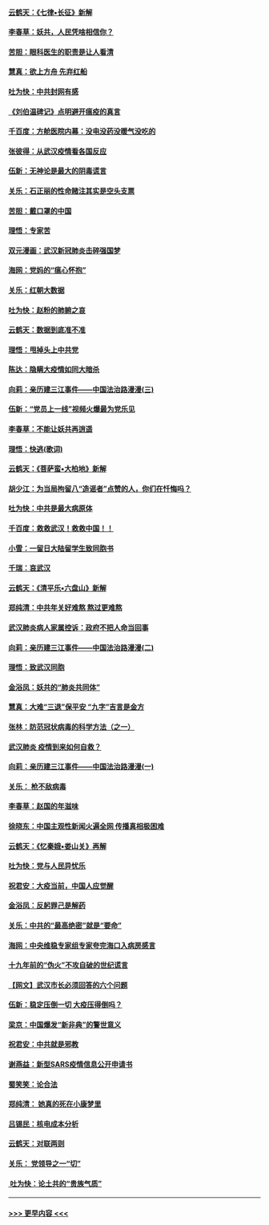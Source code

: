 #### [云鹤天：《七律▪长征》新解](../pages/nsc993/n11855479.md?t=02091931) 
#### [李春草：妖共，人民凭啥相信你？](../pages/nsc993/n11855196.md?t=02091931) 
#### [苦胆：眼科医生的职责是让人看清](../pages/nsc993/n11853840.md?t=02091931) 
#### [慧真：欲上方舟 先弃红船](../pages/nsc993/n11853483.md?t=02091931) 
#### [吐为快：中共封网有感](../pages/nsc993/n11852575.md?t=02091931) 
#### [《刘伯温碑记》点明避开瘟疫的真言](../pages/nsc993/n11852128.md?t=02091931) 
#### [千百度：方舱医院内幕：没电没药没暖气没吃的](../pages/nsc993/n11850211.md?t=02091931) 
#### [张彼得：从武汉疫情看各国反应](../pages/nsc993/n11850102.md?t=02091931) 
#### [伍新：无神论是最大的阴毒谎言](../pages/nsc993/n11846129.md?t=02091931) 
#### [关乐：石正丽的性命赌注其实是空头支票](../pages/nsc993/n11846109.md?t=02091931) 
#### [苦胆：戴口罩的中国](../pages/nsc993/n11845576.md?t=02091931) 
#### [理悟：专家苦](../pages/nsc993/n11845564.md?t=02091931) 
#### [双元漫画：武汉新冠肺炎击碎强国梦](../pages/nsc993/n11843320.md?t=02091931) 
#### [海网：党妈的“瘟心怀抱”](../pages/nsc993/n11840740.md?t=02091931) 
#### [关乐：红朝大数据](../pages/nsc993/n11840675.md?t=02091931) 
#### [吐为快：赵粉的肺腑之哀](../pages/nsc993/n11840618.md?t=02091931) 
#### [云鹤天：数据到底准不准](../pages/nsc993/n11840325.md?t=02091931) 
#### [理悟：甩掉头上中共党](../pages/nsc993/n11838826.md?t=02091931) 
#### [陈达：隐瞒大疫情如同大暗杀](../pages/nsc993/n11838771.md?t=02091931) 
#### [向莉：亲历建三江事件——中国法治路漫漫(三)](../pages/nsc993/n11831825.md?t=02091931) 
#### [伍新：“党员上一线”视频火爆最为党乐见](../pages/nsc993/n11838200.md?t=02091931) 
#### [李春草：不能让妖共再逍遥](../pages/nsc993/n11838102.md?t=02091931) 
#### [理悟：快逃(歌词)](../pages/nsc993/n11838083.md?t=02091931) 
#### [云鹤天：《菩萨蛮▪大柏地》新解](../pages/nsc993/n11838059.md?t=02091931) 
#### [胡少江：为当局拘留八“造谣者”点赞的人，你们在忏悔吗？](../pages/nsc993/n11836801.md?t=02091931) 
#### [吐为快：中共是最大病原体](../pages/nsc993/n11836748.md?t=02091931) 
#### [千百度：救救武汉！救救中国！！](../pages/nsc993/n11836145.md?t=02091931) 
#### [小雪：一留日大陆留学生致同胞书](../pages/nsc993/n11834624.md?t=02091931) 
#### [千瑞：哀武汉](../pages/nsc993/n11833647.md?t=02091931) 
#### [云鹤天：《清平乐▪六盘山》新解](../pages/nsc993/n11833611.md?t=02091931) 
#### [郑纯清：中共年关好难熬 熬过更难熬](../pages/nsc993/n11833489.md?t=02091931) 
#### [武汉肺炎病人家属控诉：政府不把人命当回事](../pages/nsc993/n11833205.md?t=02091931) 
#### [向莉：亲历建三江事件——中国法治路漫漫(二)](../pages/nsc993/n11829102.md?t=02091931) 
#### [理悟：致武汉同胞](../pages/nsc993/n11831522.md?t=02091931) 
#### [金浴凤：妖共的“肺炎共同体”](../pages/nsc993/n11829448.md?t=02091931) 
#### [慧真：大难“三退”保平安 “九字”吉言是金方](../pages/nsc993/n11829501.md?t=02091931) 
#### [张林：防范冠状病毒的科学方法（之一）](../pages/nsc993/n11828618.md?t=02091931) 
#### [武汉肺炎 疫情到来如何自救？](../pages/nsc993/n11827632.md?t=02091931) 
#### [向莉：亲历建三江事件——中国法治路漫漫(一)](../pages/nsc993/n11827190.md?t=02091931) 
#### [关乐： 枪不敌病毒](../pages/nsc993/n11826746.md?t=02091931) 
#### [李春草：赵国的年滋味](../pages/nsc993/n11826321.md?t=02091931) 
#### [徐晓东：中国主观性新闻火遍全网 传播真相极困难](../pages/nsc993/n11826508.md?t=02091931) 
#### [云鹤天：《忆秦娥▪娄山关》再解](../pages/nsc993/n11824682.md?t=02091931) 
#### [吐为快：党与人民异忧乐](../pages/nsc993/n11824660.md?t=02091931) 
#### [祝君安：大疫当前，中国人应觉醒](../pages/nsc993/n11821946.md?t=02091931) 
#### [金浴凤：反躬罪己是解药](../pages/nsc993/n11820280.md?t=02091931) 
#### [关乐：中共的“最高绝密”就是“要命”](../pages/nsc993/n11816946.md?t=02091931) 
#### [海网：中央维稳专家组专家夸完海口入病房感言](../pages/nsc993/n11815138.md?t=02091931) 
#### [十九年前的“伪火”不攻自破的世纪谎言](../pages/nsc993/n11813238.md?t=02091931) 
#### [【网文】武汉市长必须回答的六个问题](../pages/nsc993/n11813848.md?t=02091931) 
#### [伍新：稳定压倒一切 大疫压得倒吗？](../pages/nsc993/n11812634.md?t=02091931) 
#### [梁京：中国爆发“新非典”的警世意义](../pages/nsc993/n11812554.md?t=02091931) 
#### [祝君安：中共就是邪教](../pages/nsc993/n11812431.md?t=02091931) 
#### [谢燕益：新型SARS疫情信息公开申请书](../pages/nsc993/n11808840.md?t=02091931) 
#### [蜀笑笑：论合法](../pages/nsc993/n11808064.md?t=02091931) 
#### [郑纯清： 她真的死在小康梦里](../pages/nsc993/n11806623.md?t=02091931) 
#### [吕锡民：核电成本分析](../pages/nsc993/n11806284.md?t=02091931) 
#### [云鹤天：对联两则](../pages/nsc993/n11805957.md?t=02091931) 
#### [关乐： 党领导之一“切”](../pages/nsc993/n11804505.md?t=02091931) 
#### [ 吐为快：论土共的“贵族气质”](../pages/nsc993/n11804490.md?t=02091931) 

----
#### [ >>> 更早内容 <<< ](../indexes/nsc993-earlier.md)
